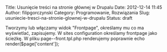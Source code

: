 Title: Usunięcie treści na stronie głównej w Drupalu
Date: 2012-12-14 11:45
Author: filipgorczynski
Category: Programowanie, Rozwiązania
Slug: usuniecie-tresci-na-stronie-glownej-w-drupalu
Status: draft

Tworzymy lub włączamy widok "Frontpage", określamy mu co ma wyświetlać, zapisujemy. W sites configuration określamy frontpage jako ścieżkę. W pliku page--front.tpl.php renderujemy poprawnie echo render(\$page\['content'\]);
